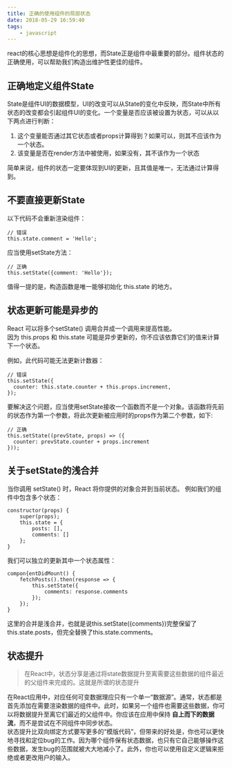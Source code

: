 ```yaml
---
title: 正确的使用组件的局部状态
date: 2018-05-29 16:59:40
tags:
    - javascript
---
```


react的核心思想是组件化的思想，而State正是组件中最重要的部分。组件状态的正确使用，可以帮助我们构造出维护性更佳的组件。


## 正确地定义组件State

State是组件UI的数据模型，UI的改变可以从State的变化中反映，而State中所有状态的改变都会引起组件UI的变化。一个变量是否应该被设置为状态，可以从以下两点进行判断：

1. 这个变量能否通过其它状态或者props计算得到？如果可以，则其不应该作为一个状态。
2. 该变量是否在render方法中被使用，如果没有，其不该作为一个状态

简单来说，组件的状态一定要体现到UI的更新，且其值是唯一，无法通过计算得到。


## 不要直接更新State

以下代码不会重新渲染组件：

```
// 错误
this.state.comment = 'Hello';
```

应当使用setState方法：

```
// 正确
this.setState({comment: 'Hello'});
```

值得一提的是，构造函数是唯一能够初始化 this.state 的地方。

## 状态更新可能是异步的

React 可以将多个setState() 调用合并成一个调用来提高性能。   
因为 this.props 和 this.state 可能是异步更新的，你不应该依靠它们的值来计算下一个状态。

例如，此代码可能无法更新计数器：

```
// 错误
this.setState({
  counter: this.state.counter + this.props.increment,
});
```
要解决这个问题，应当使用setState接收一个函数而不是一个对象。该函数将先前的状态作为第一个参数，将此次更新被应用时的props作为第二个参数，如下:

```
// 正确
this.setState((prevState, props) => ({
  counter: prevState.counter + props.increment
}));

```

## 关于setState的浅合并

当你调用 setState() 时，React 将你提供的对象合并到当前状态。
例如我们的组件中包含多个状态：

```
constructor(props) {
    super(props);
    this.state = {
        posts: [],
        comments: []    
    };
}
```
我们可以独立的更新其中一个状态属性：

```
compon{entDidMount() {
    fetchPosts().then(response => {
        this.setState({
            comments: response.comments
        });
    });
}
```
这里的合并是浅合并，也就是说this.setState({comments})完整保留了this.state.posts，但完全替换了this.state.comments。

## 状态提升

> 在React中，状态分享是通过将state数据提升至离需要这些数据的组件最近的父组件来完成的。这就是所谓的状态提升

在React应用中，对应任何可变数据理应只有一个单一“数据源”。通常，状态都是首先添加在需要渲染数据的组件中。此时，如果另一个组件也需要这些数据，你可以将数据提升至离它们最近的父组件中。你应该在应用中保持 **自上而下的数据流**，而不是尝试在不同组件中同步状态。   
状态提升比双向绑定方式要写更多的“模版代码”，但带来的好处是，你也可以更快地寻找和定位bug的工作。因为哪个组件保有状态数据，也只有它自己能够操作这些数据，发生bug的范围就被大大地减小了。此外，你也可以使用自定义逻辑来拒绝或者更改用户的输入。